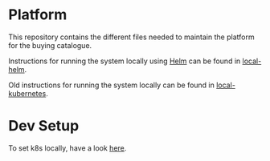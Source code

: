 # Platform

This repository contains the different files needed to maintain the platform for the buying catalogue.

Instructions for running the system locally using [Helm](https://helm.sh/) can be found in [local-helm](local-helm/README.md).

Old instructions for running the system locally can be found in [local-kubernetes](local-kubernetes/README.md).

# Dev Setup

To set k8s locally, have a look [here](Docs/DevSetup/local-k8s-setup.md).
